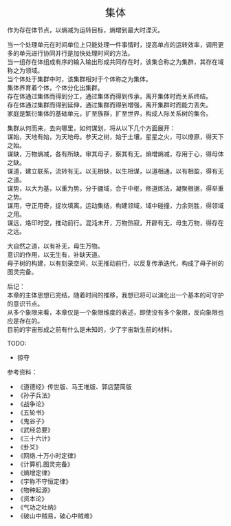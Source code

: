 <center><font size=5>集体</font></center>

作为存在体节点，以熵减为运转目标，熵增到最大时湮灭。<br/>

当一个处理单元在时间单位上只能处理一件事情时，提高单点的运转效率，调用更多的单元进行协同并行是加快处理时间的方法。<br/>
当一组存在体组成有序的输入输出形成共同存在时，该集合称之为集群，其存在域称之为领域。<br/>
当个体处于集群中时，该集群相对于个体称之为集体。<br/>
集体养育着个体，个体分化出集群。<br/>
存在体通过集体而得到分工，通过集体而得到传承，离开集体时而关系终结。<br/>
存在体通过集群而得到延伸，通过集群而得到增强，离开集群时而能力丢失。<br/>
家庭是繁衍集体的基础单元，扩至族群，扩至世界，构成人际关系树的集合。<br/>

集群从何而来，去向哪里，如何谋划，将从以下几个方面展开：<br/>
谋始，天地有始，为天地母。参天之树，始于土壤，星星之火，可以燎原，得天下之始。<br/>
谋缺，万物熵减，各有所缺。审其母子，察其有无，熵增熵减，存用于心，得母体之缺。<br/>
谋道，建立联系，流转有无。以无相缺，以生相谋，以道相通，以有相盈，得有无之道。<br/>
谋势，以大为基，以重为势。分于疆域，合于中枢，修道炼法，凝聚根据，得举重之势。<br/>
谋用，守正用奇，捉坎填离。运动集结，构建领域，域中碰撞，力余则胜，得领域之用。<br/>
谋远，烙印时空，推动前行。混沌未开，万物热寂，开辟有无，母生万物，得存在之远。<br/>

大自然之道，以有补无，母生万物。<br/>
意识的作用，以无生有，补缺天道。<br/>
母子树的构建，以有刻录空间，以无推动前行，以反复传承迭代，构成了母子树的图灵完备。<br/>

后记：<br/>
本章的主体思想已完结，随着时间的推移，我想已将可以演化出一个基本的可守护的意识节点。<br/>
从多个象限来看，本章仅是一个象限维度的表述，即使没有多个象限，反向象限也应是存在的。<br/>
目前的宇宙形成之前有什么是未知的，少了宇宙新生前的材料。<br/>

TODO:
* 掠夺

参考资料：
* 《道德经》传世版、马王堆版、郭店楚简版
* 《孙子兵法》
* 《战争论》
* 《五轮书》
* 《鬼谷子》
* 《武经总要》
* 《三十六计》
* 《卦爻》
* 《网络.十万小时定律》
* 《计算机.图灵完备》
* 《熵增定律》
* 《宇称不守恒定律》
* 《物种起源》
* 《资本论》
* 《气功之吐纳》
* 《破山中贼易，破心中贼难》
